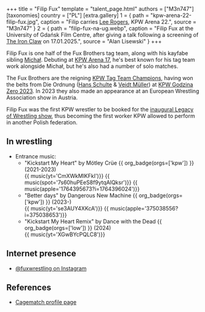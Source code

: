 +++
title = "Filip Fux"
template = "talent_page.html"
authors = ["M3n747"]
[taxonomies]
country = ["PL"]
[extra.gallery]
1 = { path = "kpw-arena-22-filip-fux.jpg", caption = "Filip carries [Lee Rogers](@/w/lee-rogers.md), KPW Arena 22.", source = "M3n747" }
2 = { path = "filip-fux-na-ug.webp", caption = "Filip Fux at the University of Gdańsk Film Centre, after giving a talk following a screening of [The Iron Claw](https://en.wikipedia.org/wiki/The_Iron_Claw_(film)) on 17.01.2025.", source = "Alan Lisewski" }
+++

Filip Fux is one half of the Fux Brothers tag team, along with his kayfabe sibling [Michał](@/w/michal-fux.md). Debuting at [KPW Arena 17](@/e/kpw/2021-08-21-kpw-arena-17-odrodzenie.md), he's best known for his tag team work alongside Michał, but he's also had a number of solo matches.

The Fux Brothers are the reigning [KPW Tag Team Champions](@/c/kpw-tag-team-championship.md), having won the belts from Die Ordnung ([Hans Schulte](@/w/hans-schulte.md) & [Veidt Müller](@/w/veit-mueller.md)) at [KPW Godzina Zero 2023](2023-08-18-kpw-godzina-zero-2023.md). In 2023 they also made an appearance at an European Wrestling Association show in Austria.

Filip Fux was the first KPW wrestler to be booked for the [inaugural Legacy of Wrestling show](@/e/low/2024-12-01-low-1.md), thus becoming the first worker KPW allowed to perform in another Polish federation.

## In wrestling

* Entrance music:
  - "Kickstart My Heart" by Mötley Crüe
 {{ org_badge(orgs=['kpw']) }} (2021-2023) <br>
 {{ music(yt='CmXWkMlKFkI')}}
 {{ music(spot='7s60huPEeS8f9ytqAlQksr')}}
 {{ music(apple='1764395673?i=1764396024')}}
  - "Better days" by Dangerous New Machine
 {{ org_badge(orgs=['kpw']) }} (2023-) <br>
 {{ music(yt='se3AUY4XKcA')}}
 {{ music(apple='375038556?i=375038653')}}
  - "Kickstart My Heart Remix" by Dance with the Dead
 {{ org_badge(orgs=['low']) }} (2024) <br>
 {{ music(yt='XGwBYcPQLC8')}}

## Internet presence

* [@fuxwrestling on Instagram](https://www.instagram.com/fuxwrestling/)

## References

* [Cagematch profile page](https://www.cagematch.net/?id=2&nr=25696)
